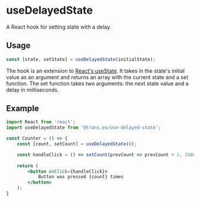 # useDelayedState

A React hook for setting state with a delay.


## Usage

```jsx
const [state, setState] = useDelayedState(initialState);
```
The hook is an extension to [React's useState](https://beta.reactjs.org/apis/react/useState#usestate). It takes in the state's initial value as an argument and returns an array with the current state and a set function. The set function takes two arguments: the next state value and a delay in milliseconds.


## Example

```jsx
import React from 'react';
import useDelayedState from '@trans.eu/use-delayed-state';

const Counter = () => {
    const [count, setCount] = useDelayedState(0);

    const handleClick = () => setCount(prevCount => prevCount + 1, 1500);
    
    return (
        <button onClick={handleClick}>
            Button was pressed {count} times
        </button>
    );
}
```
